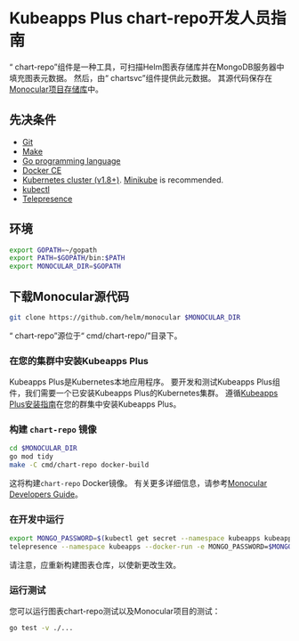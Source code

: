 # Kubeapps Plus chart-repo开发人员指南

“ chart-repo”组件是一种工具，可扫描Helm图表存储库并在MongoDB服务器中填充图表元数据。 然后，由“ chartsvc”组件提供此元数据。 其源代码保存在[Monocular项目存储库](https://github.com/helm/monocular)中。

## 先决条件

- [Git](https://git-scm.com/)
- [Make](https://www.gnu.org/software/make/)
- [Go programming language](https://golang.org/dl/)
- [Docker CE](https://www.docker.com/community-edition)
- [Kubernetes cluster (v1.8+)](https://kubernetes.io/docs/setup/pick-right-solution/). [Minikube](https://github.com/kubernetes/minikbue) is recommended.
- [kubectl](https://kubernetes.io/docs/tasks/tools/install-kubectl/)
- [Telepresence](https://telepresence.io)

## 环境

```bash
export GOPATH=~/gopath
export PATH=$GOPATH/bin:$PATH
export MONOCULAR_DIR=$GOPATH
```

## 下载Monocular源代码

```bash
git clone https://github.com/helm/monocular $MONOCULAR_DIR
```

“ chart-repo”源位于“ cmd/chart-repo/”目录下。

### 在您的集群中安装Kubeapps Plus

Kubeapps Plus是Kubernetes本地应用程序。 要开发和测试Kubeapps Plus组件，我们需要一个已安装Kubeapps Plus的Kubernetes集群。 遵循[Kubeapps Plus安装指南](../../chart/kubeapps/README.md)在您的群集中安装Kubeapps Plus。

### 构建 `chart-repo` 镜像

```bash
cd $MONOCULAR_DIR
go mod tidy
make -C cmd/chart-repo docker-build
```

这将构建`chart-repo` Docker镜像。 有关更多详细信息，请参考[Monocular Developers Guide](https://github.com/helm/monocular/blob/master/docs/development.md)。

### 在开发中运行

```bash
export MONGO_PASSWORD=$(kubectl get secret --namespace kubeapps kubeapps-mongodb -o go-template='{{index .data "mongodb-root-password" | base64decode}}')
telepresence --namespace kubeapps --docker-run -e MONGO_PASSWORD=$MONGO_PASSWORD --rm -ti quay.io/helmpack/chart-repo/chart-repo sync --mongo-user=root --mongo-url=kubeapps-mongodb stable https://kubernetes-charts.storage.googleapis.com
```

请注意，应重新构建图表仓库，以使新更改生效。

### 运行测试

您可以运行图表chart-repo测试以及Monocular项目的测试：

```bash
go test -v ./...
```
